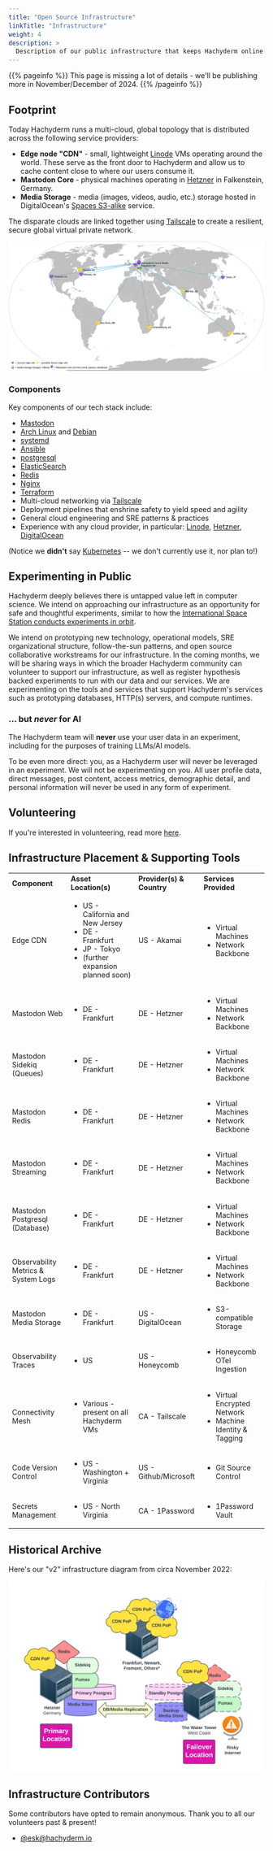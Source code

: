 ```yaml
---
title: "Open Source Infrastructure"
linkTitle: "Infrastructure"
weight: 4
description: >
  Description of our public infrastructure that keeps Hachyderm online.
---
```


{{% pageinfo %}}
This page is missing a lot of details - we'll be publishing more in November/December of 2024.
{{% /pageinfo %}}

## Footprint

Today Hachyderm runs a multi-cloud, global topology that is distributed across the following service providers:

 - **Edge node "CDN"** - small, lightweight [Linode](https://www.linode.com/) VMs operating around the world. These serve as the front door to Hachyderm and allow us to cache content close to where our users consume it.
 - **Mastodon Core** - physical machines operating in [Hetzner](https://www.hetzner.com/) in Falkenstein, Germany.
 - **Media Storage** - media (images, videos, audio, etc.) storage hosted in DigitalOcean's [Spaces S3-alike](https://www.digitalocean.com/products/spaces) service.

 The disparate clouds are linked together using [Tailscale](https://tailscale.com) to create a resilient, secure global virtual private network.

![Map of the world with Hachyderm's sites as pins on the map](./infra-2024-11.png)

### Components

Key components of our tech stack include:

- [Mastodon](https://github.com/mastodon/mastodon)
- [Arch Linux](https://archlinux.org/) and [Debian](https://www.debian.org/)
- [systemd](https://systemd.io/)
- [Ansible](https://www.ansible.com/)
- [postgresql](https://www.postgresql.org/)
- [ElasticSearch](https://www.elastic.co/elasticsearch)
- [Redis](https://redis.io/)
- [Nginx](https://nginx.org/)
- [Terraform](https://www.terraform.io/)
- Multi-cloud networking via [Tailscale](https://tailscale.com)
- Deployment pipelines that enshrine safety to yield speed and agility
- General cloud engineering and SRE patterns & practices
- Experience with any cloud provider, in particular: [Linode](https://linode.com), [Hetzner](https://hetzner.com), [DigitalOcean](https://digitalocean.com)

(Notice we **didn't** say [Kubernetes](https://kubernetes.io) -- we don't currently use it, nor plan to!)

## Experimenting in Public

Hachyderm deeply believes there is untapped value left in computer science. We intend on approaching our infrastructure as an opportunity for safe and thoughtful experiments, similar to how the [International Space Station conducts experiments in orbit](https://www.nasa.gov/mission_pages/station/research/experiments_category).

We intend on prototyping new technology, operational models, SRE organizational structure, follow-the-sun patterns, and open source collaborative workstreams for our infrastructure. In the coming months, we will be sharing ways in which the broader Hachyderm community can volunteer to support our infrastructure, as well as register hypothesis backed experiments to run with our data and our services. We are experimenting on the tools and services that support Hachyderm's services such as prototyping databases, HTTP(s) servers, and compute runtimes.

### ... but *never* for AI

The Hachyderm team will **never** use your user data in an experiment, including for the purposes of training LLMs/AI models.

To be even more direct: you, as a Hachyderm user will never be leveraged in an experiment. We will not be experimenting on you. All user profile data, direct messages, post content, access metrics, demographic detail, and personal information will never be used in any form of experiment. 

## Volunteering

If you're interested in volunteering, read more [here](https://github.com/hachyderm/community/discussions/590).

## Infrastructure Placement & Supporting Tools

<table>
  <tr>
   <td>
<strong>Component</strong>
   </td>
   <td><strong>Asset Location(s)</strong>
   </td>
   <td><strong>Provider(s) & Country</strong>
   </td>
   <td><strong>Services Provided</strong>
   </td>
  </tr>
  <tr>
   <td>Edge CDN
   </td>
   <td>
<ul>

<li>US - California and New Jersey</li>

<li>DE - Frankfurt</li>

<li>JP - Tokyo</li>

<li>(further expansion planned soon)</li>
</ul>
   </td>
   <td>US - Akamai
   </td>
   <td>
<ul>

<li>Virtual Machines</li>

<li>Network Backbone</li>
</ul>
   </td>
  </tr>
  <tr>
   <td>Mastodon Web
   </td>
   <td>
<ul>

<li>DE - Frankfurt</li>
</ul>
   </td>
   <td>DE - Hetzner
   </td>
   <td>
<ul>

<li>Virtual Machines</li>

<li>Network Backbone</li>
</ul>
   </td>
  </tr>
  <tr>
   <td>Mastodon Sidekiq (Queues)
   </td>
   <td>
<ul>

<li>DE - Frankfurt</li>
</ul>
   </td>
   <td>DE - Hetzner
   </td>
   <td>
<ul>

<li>Virtual Machines</li>

<li>Network Backbone</li>
</ul>
   </td>
  </tr>
  <tr>
   <td>Mastodon Redis
   </td>
   <td>
<ul>

<li>DE - Frankfurt</li>
</ul>
   </td>
   <td>DE - Hetzner
   </td>
   <td>
<ul>

<li>Virtual Machines</li>

<li>Network Backbone</li>
</ul>
   </td>
  </tr>
  <tr>
   <td>Mastodon Streaming
   </td>
   <td>
<ul>

<li>DE - Frankfurt</li>
</ul>
   </td>
   <td>DE - Hetzner
   </td>
   <td>
<ul>

<li>Virtual Machines</li>

<li>Network Backbone</li>
</ul>
   </td>
  </tr>
  <tr>
   <td>Mastodon Postgresql (Database)
   </td>
   <td>
<ul>

<li>DE - Frankfurt</li>
</ul>
   </td>
   <td>DE - Hetzner
   </td>
   <td>
<ul>

<li>Virtual Machines</li>

<li>Network Backbone</li>
</ul>
   </td>
  </tr>
  <tr>
   <td>Observability Metrics & System Logs
   </td>
   <td>
<ul>

<li>DE - Frankfurt</li>
</ul>
   </td>
   <td>DE - Hetzner
   </td>
   <td>
<ul>

<li>Virtual Machines</li>

<li>Network Backbone</li>
</ul>
   </td>
  </tr>
  <tr>
   <td>Mastodon Media Storage
   </td>
   <td>
<ul>

<li>DE - Frankfurt</li>
</ul>
   </td>
   <td>US - DigitalOcean
   </td>
   <td>
<ul>

<li>S3-compatible Storage</li>
</ul>
   </td>
  </tr>
  <tr>
   <td>Observability Traces
   </td>
   <td>
<ul>

<li>US</li>
</ul>
   </td>
   <td>US - Honeycomb
   </td>
   <td>
<ul>

<li>Honeycomb OTel Ingestion</li>
</ul>
   </td>
  </tr>
  <tr>
   <td>Connectivity Mesh
   </td>
   <td>
<ul>

<li>Various - present on all Hachyderm VMs</li>
</ul>
   </td>
   <td>CA - Tailscale
   </td>
   <td>
<ul>

<li>Virtual Encrypted Network</li>

<li>Machine Identity & Tagging</li>
</ul>
   </td>
  </tr>
  <tr>
   <td>Code Version Control
   </td>
   <td>
<ul>

<li>US - Washington + Virginia</li>
</ul>
   </td>
   <td>US - Github/Microsoft
   </td>
   <td>
<ul>

<li>Git Source Control</li>
</ul>
   </td>
  </tr>
  <tr>
   <td>Secrets Management
   </td>
   <td>
<ul>

<li>US - North Virginia</li>
</ul>
   </td>
   <td>CA - 1Password
   </td>
   <td>
<ul>

<li>1Password Vault</li>
</ul>
   </td>
  </tr>
</table>


## Historical Archive

Here's our "v2" infrastructure diagram from circa November 2022:

![](infra-2022-11.png)

## Infrastructure Contributors

Some contributors have opted to remain anonymous. Thank you to all our volunteers past & present!

- <a href="https://hachyderm.io/@esk" rel="me">@esk@hachyderm.io</a>
